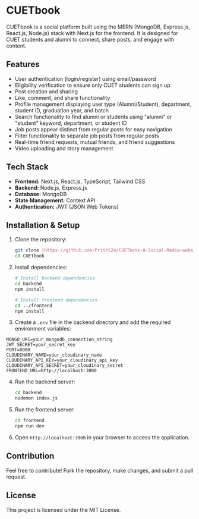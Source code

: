# CUETbook

CUETbook is a social platform built using the MERN (MongoDB, Express.js, React.js, Node.js) stack with Next.js for the frontend. It is designed for CUET students and alumni to connect, share posts, and engage with content. 

## Features
- User authentication (login/register) using email/password
- Eligibility verification to ensure only CUET students can sign up
- Post creation and sharing
- Like, comment, and share functionality
- Profile management displaying user type (Alumni/Student), department, student ID, graduation year, and batch
- Search functionality to find alumni or students using "alumni" or "student" keyword, department, or student ID
- Job posts appear distinct from regular posts for easy navigation
- Filter functionality to separate job posts from regular posts
- Real-time friend requests, mutual friends, and friend suggestions
- Video uploading and story management

## Tech Stack
- **Frontend:** Next.js, React.js, TypeScript, Tailwind CSS
- **Backend:** Node.js, Express.js
- **Database:** MongoDB
- **State Management:** Context API 
- **Authentication:** JWT (JSON Web Tokens)

## Installation & Setup

1. Clone the repository:
   ```sh
   git clone [https://github.com/PrithS24/CUETbook-A-Social-Media-website-to-connect-CUETians.git](https://github.com/PrithS24/CUETbook-A-Social-Media-website-to-connect-Cuetians.git)
   cd CUETbook
2. Install dependencies:
   ```sh
   # Install backend dependencies
   cd backend
   npm install

   # Install frontend dependencies
   cd ../frontend
   npm install
   ```
3. Create a `.env` file in the backend directory and add the required environment variables:

```env
MONGO_URI=your_mongodb_connection_string
JWT_SECRET=your_secret_key
PORT=8080
CLOUDINARY_NAME=your_cloudinary_name
CLOUDINARY_API_KEY=your_cloudinary_api_key
CLOUDINARY_API_SECRET=your_cloudinary_secret
FRONTEND_URL=http://localhost:3000

   ```
4. Run the backend server:
   ```sh
   cd backend
   nodemon index.js
   ```
5. Run the frontend server:
   ```sh
   cd frontend
   npm run dev
   ```
6. Open `http://localhost:3000` in your browser to access the application.

## Contribution
Feel free to contribute! Fork the repository, make changes, and submit a pull request.

## License
This project is licensed under the MIT License.
   
